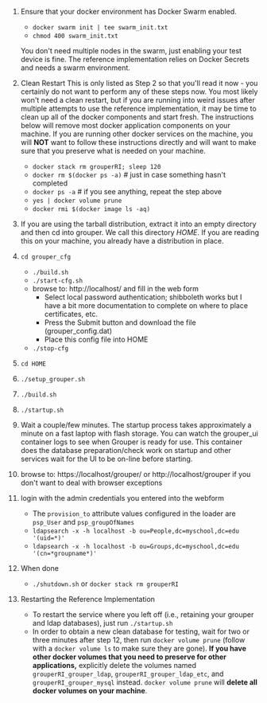 1. Ensure that your docker environment has Docker Swarm enabled.
	  * `docker swarm init | tee swarm_init.txt`
	  * `chmod 400 swarm_init.txt`

	  You don't need multiple nodes in the swarm, just enabling your test device is fine. The reference implementation relies on Docker Secrets and needs a swarm environment.

2. Clean Restart
This is only listed as Step 2 so that you'll read it now - you certainly do not want to perform
any of these steps now.  You most likely won't need a clean restart, but if
you are running into weird issues after multiple attempts to use the reference
implementation, it may be time to clean up all of the docker components and start
fresh.  The instructions below will remove most docker application components on
your machine.  If you are running other docker services on the machine, you
will **NOT** want to follow these instructions directly and will want to make sure
that you preserve what is needed on your machine.
	  * `docker stack rm grouperRI; sleep 120`
	  * `docker rm $(docker ps -a)` # just in case something hasn't completed
	  * `docker ps -a` # if you see anything, repeat the step above
	  * `yes | docker volume prune`
	  * `docker rmi $(docker image ls -aq)`

3. If you are using the tarball distribution, extract it into an empty directory and then cd into grouper.  We call this directory _HOME_.
If you are reading this on your machine, you already have a distribution in place.

4. `cd grouper_cfg`
	  * `./build.sh`
	  * `./start-cfg.sh`
	  * browse to: http://localhost/ and fill in the web form
	    * Select local password authentication; shibboleth works but I have a bit more documentation to complete on where to place certificates, etc.
	    * Press the Submit button and download the file (grouper_config.dat)
	    * Place this config file into HOME
	  * `./stop-cfg`

5. `cd HOME`
6. `./setup_grouper.sh`
7. `./build.sh`
8. `./startup.sh`
9. Wait a couple/few minutes.
The startup process takes approximately a minute on a fast laptop with flash
  storage.  You can watch the grouper_ui container logs to see when Grouper is
  ready for use.  This container does the database preparation/check work on
  startup and other services wait for the UI to be on-line before starting.

10. browse to: https://localhost/grouper/ or http://localhost/grouper if you
don't want to deal with browser exceptions

11. login with the admin credentials you entered into the webform
	  * The `provision_to` attribute values configured in the loader are `psp_User` and `psp_groupOfNames`
	  * `ldapsearch -x -h localhost -b ou=People,dc=myschool,dc=edu '(uid=*)'`
	  * `ldapsearch -x -h localhost -b ou=Groups,dc=myschool,dc=edu '(cn=*groupname*)'`

12. When done
	  * `./shutdown.sh` or `docker stack rm grouperRI`

13. Restarting the Reference Implementation
	  * To restart the service where you left off (i.e., retaining your grouper and ldap databases), just run `./startup.sh`
	  * In order to obtain a new clean database for testing, wait for two or three minutes after
	step 12, then run `docker volume prune` (follow with a `docker volume ls` to make
	sure they are gone).  __If you have other docker volumes that you need to preserve for other applications,__ explicitly delete the volumes named `grouperRI_grouper_ldap`,
    `grouperRI_grouper_ldap_etc`, and `grouperRI_grouper_mysql` instead.
	`docker volume prune` will **delete all docker volumes on your machine**.
